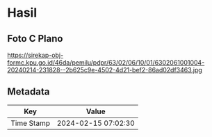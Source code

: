 # Hasil

## Foto C Plano

https://sirekap-obj-formc.kpu.go.id/46da/pemilu/pdpr/63/02/06/10/01/6302061001004-20240214-231828--2b625c9e-4502-4d21-bef2-86ad02df3463.jpg


## Metadata

| Key        | Value               |
| ---------- | ------------------- |
| Time Stamp | 2024-02-15 07:02:30 |



